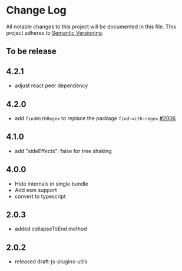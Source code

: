 # Change Log

All notable changes to this project will be documented in this file.
This project adheres to [Semantic Versioning](http://semver.org/).

## To be release

## 4.2.1

- adjust react peer dependency

## 4.2.0

- add `findWithRegex` to replace the package `find-with-regex` [#2006](https://github.com/draft-js-plugins/draft-js-plugins/issues/2006)

## 4.1.0

- add "sideEffects": false for tree shaking

## 4.0.0

- Hide internals in single bundle
- Add esm support
- convert to typescript

## 2.0.3

- added collapseToEnd method

## 2.0.2

- released draft-js-plugins-utils
